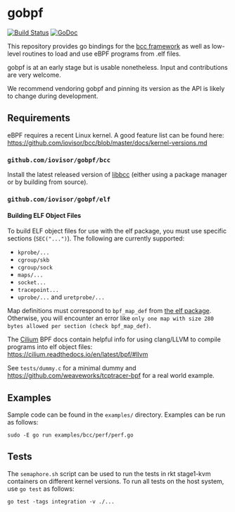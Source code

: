 # gobpf

[![Build Status](https://semaphoreci.com/api/v1/alban/gobpf-2/branches/master/badge.svg)](https://semaphoreci.com/alban/gobpf-2) [![GoDoc](https://godoc.org/github.com/golang/gddo?status.svg)](http://godoc.org/github.com/iovisor/gobpf)

This repository provides go bindings for the [bcc framework](https://github.com/iovisor/bcc)
as well as low-level routines to load and use eBPF programs from .elf
files.

gobpf is at an early stage but is usable nonetheless. Input and contributions
are very welcome.

We recommend vendoring gobpf and pinning its version as the API is likely to
change during development.

## Requirements

eBPF requires a recent Linux kernel. A good feature list can be found here:
https://github.com/iovisor/bcc/blob/master/docs/kernel-versions.md

### `github.com/iovisor/gobpf/bcc`

Install the latest released version of [libbcc](https://github.com/iovisor/bcc/blob/master/INSTALL.md)
(either using a package manager or by building from source).

### `github.com/iovisor/gobpf/elf`

#### Building ELF Object Files

To build ELF object files for use with the elf package, you must use specific
sections (`SEC("...")`). The following are currently supported:

* `kprobe/...`
* `cgroup/skb`
* `cgroup/sock`
* `maps/...`
* `socket...`
* `tracepoint...`
* `uprobe/...` and `uretprobe/...`

Map definitions must correspond to `bpf_map_def` from [the elf package](https://github.com/iovisor/gobpf/blob/master/elf/include/bpf_map.h).
Otherwise, you will encounter an error like `only one map with size 280 bytes allowed per section (check bpf_map_def)`.

The [Cilium](https://github.com/cilium/cilium) BPF docs contain helpful info
for using clang/LLVM to compile programs into elf object files:
https://cilium.readthedocs.io/en/latest/bpf/#llvm

See `tests/dummy.c` for a minimal dummy and https://github.com/weaveworks/tcptracer-bpf
for a real world example.

## Examples

Sample code can be found in the `examples/` directory. Examples can be run as
follows:

```
sudo -E go run examples/bcc/perf/perf.go
```

## Tests

The `semaphore.sh` script can be used to run the tests in rkt stage1-kvm
containers on different kernel versions. To run all tests on the host system,
use `go test` as follows:

```
go test -tags integration -v ./...
```
